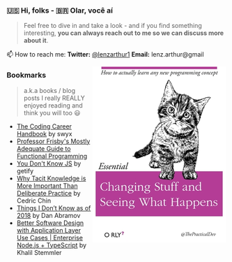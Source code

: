 ### 🇺🇸 Hi, folks - 🇧🇷 Olar, você aí

> Feel free to dive in and take a look - and if you find something interesting, **you can always reach out to me so we can discuss more about it**.

📫 How to reach me:
**Twitter:** [@lenzarthur1](https://twitter.com/lenzarthur1)
**Email:** lenz.arthur@gmail

[<img title="git clone all repos!" alt="Changing stuff and seeing what happens" align="right" src="https://github.com/Turao/Turao/blob/master/credits-to-thepracticaldev-small.jpg" alt="credits-to-the-practical-dev"/>](https://github.com/Turao/Turao/blob/master/credits-to-thepracticaldev-small.jpg)


### Bookmarks
> a.k.a books / blog posts I really REALLY enjoyed reading and think you will too :smiley:
- [The Coding Career Handbook](https://www.learninpublic.org/) by swyx
- [Professor Frisby's Mostly Adequate Guide to Functional Programming](https://github.com/MostlyAdequate/mostly-adequate-guide)
- [You Don't Know JS](https://github.com/getify/You-Dont-Know-JS) by getify
- [Why Tacit Knowledge is More Important Than Deliberate Practice](https://commoncog.com/blog/tacit-knowledge-is-a-real-thing/) by Cedric Chin
- [Things I Don’t Know as of 2018](https://overreacted.io/things-i-dont-know-as-of-2018/) by Dan Abramov
- [Better Software Design with Application Layer Use Cases | Enterprise Node.js + TypeScript](https://khalilstemmler.com/articles/enterprise-typescript-nodejs/application-layer-use-cases/) by Khalil Stemmler
